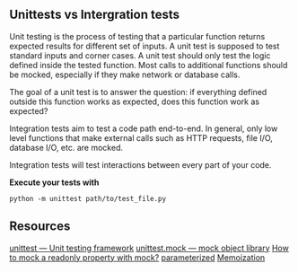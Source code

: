 ## Unittests vs Intergration tests

Unit testing is the process of testing that a particular function returns expected results for different set of inputs. A unit test is supposed to test standard inputs and corner cases. A unit test should only test the logic defined inside the tested function. Most calls to additional functions should be mocked, especially if they make network or database calls.

The goal of a unit test is to answer the question: if everything defined outside this function works as expected, does this function work as expected?

Integration tests aim to test a code path end-to-end. In general, only low level functions that make external calls such as HTTP requests, file I/O, database I/O, etc. are mocked.

Integration tests will test interactions between every part of your code.

**Execute your tests with**

`python -m unittest path/to/test_file.py`

## Resources

[unittest — Unit testing framework](https://intranet.alxswe.com/rltoken/a_AEObGK8jeqPtTPmm-gIA)
[unittest.mock — mock object library](https://intranet.alxswe.com/rltoken/PKetnACd7FfRiU8_kpe5EA)
[How to mock a readonly property with mock?](https://intranet.alxswe.com/rltoken/2ueVPK1kWZuz525FvZ1v2Q)
[parameterized](https://intranet.alxswe.com/rltoken/mI7qc3Y42aZ7GTlLXDxgEg)
[Memoization](https://intranet.alxswe.com/rltoken/x83Hdr54q4Vax5xQ2Z3HSA)
